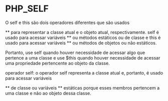 # PHP_SELF

O self e this são dois operadores diferentes que são usados 

** para representar a classe atual e o objeto atual, respectivamente. self é usado para acessar variáveis
** ou métodos estáticos ou de classe e this é usado para acessar variáveis
** ou métodos de objetos ou não estáticos.

Portanto, use self quando houver necessidade de acessar algo que pertence a uma classe e use $this 
quando houver necessidade de acessar uma propriedade pertencente ao objeto da classe.

operador self: o operador self representa a classe atual e, portanto, é usado para acessar variáveis 

** de classe ou variáveis
** estáticas porque esses membros pertencem a uma classe e não ao objeto dessa classe.

